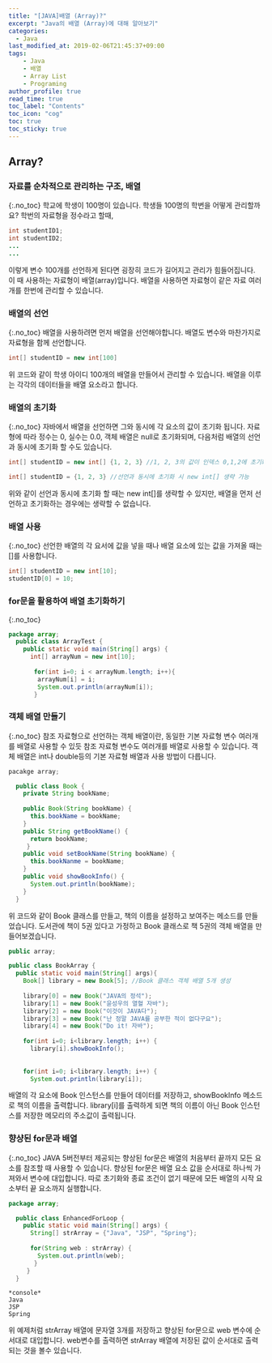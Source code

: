 ```yaml
---
title: "[JAVA]배열 (Array)?"
excerpt: "Java의 배열 (Array)에 대해 알아보기"
categories: 
  - Java
last_modified_at: 2019-02-06T21:45:37+09:00
tags: 
    - Java
    - 배열
    - Array List
    - Programing
author_profile: true
read_time: true
toc_label: "Contents" 
toc_icon: "cog" 
toc: true
toc_sticky: true
---
```


## Array?

### 자료를 순차적으로 관리하는 구조, 배열
{:.no_toc}
학교에 학생이 100명이 있습니다. 학생들 100명의 학번을 어떻게 관리할까요? 학번의 자료형을 정수라고 할때, 
```java
int studentID1;
int studentID2;
...
...
```
이렇게 변수 100개를 선언하게 된다면 굉장히 코드가 길어지고 관리가 힘들어집니다. 이 때 사용하는 자료형이 배열(array)입니다.
배열을 사용하면 자료형이 같은 자료 여러개를 한번에 관리할 수 있습니다.

### 배열의 선언
{:.no_toc}
배열을 사용하려면 먼저 배열을 선언해야합니다. 배열도 변수와 마찬가지로 자료형을 함께 선언합니다.

```java
int[] studentID = new int[100]
```
위 코드와 같이 학생 아이디 100개의 배열을 만들어서 관리할 수 있습니다. 배열을 이루는 각각의 데이터들을 배열 요소라고 합니다.

### 배열의 초기화
{:.no_toc}
자바에서 배열을 선언하면 그와 동시에 각 요소의 값이 초기화 됩니다. 자료형에 따라 정수는 0, 실수는 0.0, 객체 배열은 null로 초기화되며,
다음처럼 배열의 선언과 동시에 초기화 할 수도 있습니다.
```java
int[] studentID = new int[] {1, 2, 3} //1, 2, 3의 값이 인덱스 0,1,2에 초기화, 배열의 갯수는 입력하지 않음

int[] studentID = {1, 2, 3} //선언과 동시에 초기화 시 new int[] 생략 가능
```
위와 같이 선언과 동시에 초기화 할 때는 new int[]를 생략할 수 있지만, 배열을 먼저 선언하고 초기화하는 경우에는 생략할 수 없습니다.


### 배열 사용
{:.no_toc}
선언한 배열의 각 요서에 값을 넣을 때나 배열 요소에 있는 값을 가져올 때는 []를 사용합니다.
```java
int[] studentID = new int[10];
studentID[0] = 10;
```

### for문을 활용하여 배열 초기화하기
{:.no_toc}

```java
package array;
  public class ArrayTest {
    public static void main(String[] args) {
      int[] arrayNum = new int[10];
      
       for(int i=0; i < arrayNum.length; i++){
        arrayNum[i] = i;
        System.out.println(arrayNum[i]);
       }
```

### 객체 배열 만들기
{:.no_toc}
참조 자료형으로 선언하는 객체 배열이란, 동일한 기본 자료형 변수 여러개를 배열로 사용할 수 있듯 참조 자료형 변수도 여러개를 배열로 사용할 수 있습니다.
객체 배열은 int나 double등의 기본 자료형 배열과 사용 방법이 다릅니다.

```java
pacakge array;

  public class Book {
    private String bookName;
    
    public Book(String bookName) {
      this.bookName = bookName;
    }
    public String getBookName() {
      return bookName;
     }
    public void setBookName(String bookName) {
      this.bookNanme = bookName;
    }
    public void showBookInfo() {
      System.out.println(bookName);
    }
  } 
```
위 코드와 같이 Book 클래스를 만들고, 책의 이름을 설정하고 보여주는 메소드를 만들었습니다.
도서관에 책이 5권 있다고 가정하고 Book 클래스로 책 5권의 객체 배열을 만들어보겠습니다.

```java
public array;

public class BookArray {
  public static void main(String[] args){
    Book[] library = new Book[5]; //Book 클래스 객체 배열 5개 생성
    
    library[0] = new Book("JAVA의 정석");
    library[1] = new Book("윤성우의 열혈 자바");
    library[2] = new Book("이것이 JAVA다");
    library[3] = new Book("난 정말 JAVA를 공부한 적이 없다구요");
    library[4] = new Book("Do it! 자바");
    
    for(int i=0; i<library.length; i++) {
      library[i].showBookInfo();
      
      
    for(int i=0; i<library.length; i++) {
      System.out.println(library[i]);
```
배열의 각 요소에 Book 인스턴스를 만들어 데이터를 저장하고, showBookInfo 메소드로 책의 이름을 출력합니다.
library[i]를 출력하게 되면 책의 이름이 아닌 Book 인스턴스를 저장한 메모리의 주소값이 출력됩니다.


### 향샹된 for문과 배열
{:.no_toc}
JAVA 5버전부터 제공되는 향상된 for문은 배열의 처음부터 끝까지 모든 요소를 참조할 때 사용할 수 있습니다.
향상된 for문은 배열 요소 값을 순서대로 하나씩 가져와서 변수에 대입합니다. 따로 초기화와 종료 조건이 없기 때문에 모든 배열의 시작 요소부터
끝 요소까지 실행합니다.

```java
package array;

  public class EnhancedForLoop {
    public static void main(String[] args) {
      String[] strArray = {"Java", "JSP", "Spring"};
      
      for(String web : strArray) {
        System.out.println(web);
       }
     }
  }
```

```
*console*
Java
JSP
Spring
```
위 예제처럼 strArray 배열에 문자열 3개를 저장하고 향상된 for문으로 web 변수에 순서대로 대입합니다. web변수를 출력하면
strArray 배열에 저장된 값이 순서대로 출력되는 것을 볼수 있습니다.

